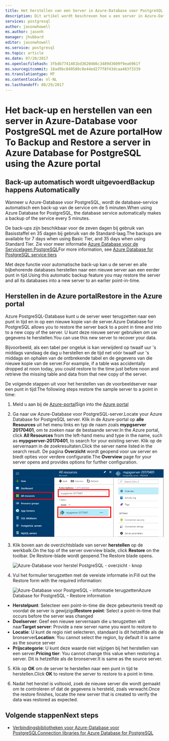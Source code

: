 ```yaml
---
title: Het herstellen van een Server in Azure-Database voor PostgreSQL | Microsoft Docs
description: Dit artikel wordt beschreven hoe u een server in Azure-Database herstelt voor PostgreSQL met de Azure portal.
services: postgresql
author: jasonwhowell
ms.author: jasonh
manager: jhubbard
editor: jasonwhowell
ms.service: postgresql
ms.topic: article
ms.date: 07/20/2017
ms.openlocfilehash: 3fbdb7741481bd3620466c3489d3609f9ea6961f
ms.sourcegitcommit: 18ad9bc049589c8e44ed277f8f43dcaa483f3339
ms.translationtype: MT
ms.contentlocale: nl-NL
ms.lasthandoff: 08/29/2017
---
```

# <a name="how-to-backup-and-restore-a-server-in-azure-database-for-postgresql-using-the-azure-portal"></a><span data-ttu-id="01af0-103">Het back-up en herstellen van een server in Azure-Database voor PostgreSQL met de Azure portal</span><span class="sxs-lookup"><span data-stu-id="01af0-103">How To Backup and Restore a server in Azure Database for PostgreSQL using the Azure portal</span></span>

## <a name="backup-happens-automatically"></a><span data-ttu-id="01af0-104">Back-up automatisch wordt uitgevoerd</span><span class="sxs-lookup"><span data-stu-id="01af0-104">Backup happens Automatically</span></span>
<span data-ttu-id="01af0-105">Wanneer u Azure-Database voor PostgreSQL, wordt de database-service automatisch een back-up van de service om de 5 minuten.</span><span class="sxs-lookup"><span data-stu-id="01af0-105">When using Azure Database for PostgreSQL, the database service automatically makes a backup of the service every 5 minutes.</span></span> 

<span data-ttu-id="01af0-106">De back-ups zijn beschikbaar voor de zeven dagen bij gebruik van Basisstaffel en 35 dagen bij gebruik van de Standard-laag.</span><span class="sxs-lookup"><span data-stu-id="01af0-106">The backups are available for 7 days when using Basic Tier, and 35 days when using Standard Tier.</span></span> <span data-ttu-id="01af0-107">Zie voor meer informatie [Azure Database voor de Servicelagen PostgreSQL](concepts-service-tiers.md)</span><span class="sxs-lookup"><span data-stu-id="01af0-107">For more information, see [Azure Database for PostgreSQL service tiers](concepts-service-tiers.md)</span></span>

<span data-ttu-id="01af0-108">Met deze functie voor automatische back-up kan u de server en alle bijbehorende databases herstellen naar een nieuwe server aan een eerder punt in tijd.</span><span class="sxs-lookup"><span data-stu-id="01af0-108">Using this automatic backup feature you may restore the server and all its databases into a new server to an earlier point-in-time.</span></span>

## <a name="restore-in-the-azure-portal"></a><span data-ttu-id="01af0-109">Herstellen in de Azure portal</span><span class="sxs-lookup"><span data-stu-id="01af0-109">Restore in the Azure portal</span></span>
<span data-ttu-id="01af0-110">Azure PostgreSQL-Database kunt u de server weer terugzetten naar een punt in tijd en in op een nieuwe kopie van de server.</span><span class="sxs-lookup"><span data-stu-id="01af0-110">Azure Database for PostgreSQL allows you to restore the server back to a point in time and into to a new copy of the server.</span></span> <span data-ttu-id="01af0-111">U kunt deze nieuwe server gebruiken om uw gegevens te herstellen.</span><span class="sxs-lookup"><span data-stu-id="01af0-111">You can use this new server to recover your data.</span></span> 

<span data-ttu-id="01af0-112">Bijvoorbeeld, als een tabel per ongeluk is kan verwijderd op twaalf uur 's middags vandaag de dag u herstellen en de tijd net vóór twaalf uur 's middags en ophalen van de ontbrekende tabel en de gegevens van die nieuwe kopie van de server.</span><span class="sxs-lookup"><span data-stu-id="01af0-112">For example, if a table was accidentally dropped at noon today, you could restore to the time just before noon and retrieve the missing table and data from that new copy of the server.</span></span>

<span data-ttu-id="01af0-113">De volgende stappen uit voor het herstellen van de voorbeeldserver naar een punt in tijd:</span><span class="sxs-lookup"><span data-stu-id="01af0-113">The following steps restore the sample server to a point in time:</span></span>
1. <span data-ttu-id="01af0-114">Meld u aan bij de [Azure-portal](https://portal.azure.com/)</span><span class="sxs-lookup"><span data-stu-id="01af0-114">Sign into the [Azure portal](https://portal.azure.com/)</span></span>
2. <span data-ttu-id="01af0-115">Ga naar uw Azure-Database voor PostgreSQL-server.</span><span class="sxs-lookup"><span data-stu-id="01af0-115">Locate your Azure Database for PostgreSQL server.</span></span> <span data-ttu-id="01af0-116">Klik in de Azure-portal op **alle Resources** uit het menu links en typ de naam zoals **mypgserver 20170401**, om te zoeken naar de bestaande server.</span><span class="sxs-lookup"><span data-stu-id="01af0-116">In the Azure portal, click **All Resources** from the left-hand menu and type in the name, such as **mypgserver-20170401**, to search for your existing server.</span></span> <span data-ttu-id="01af0-117">Klik op de servernaam in de zoekresultaten.</span><span class="sxs-lookup"><span data-stu-id="01af0-117">Click the server name listed in the search result.</span></span> <span data-ttu-id="01af0-118">De pagina **Overzicht** wordt geopend voor uw server en biedt opties voor verdere configuratie.</span><span class="sxs-lookup"><span data-stu-id="01af0-118">The **Overview** page for your server opens and provides options for further configuration.</span></span>

   ![Azure portal - zoekt u naar de server](media/postgresql-howto-restore-server-portal/1-locate.png)

3. <span data-ttu-id="01af0-120">Klik boven aan de overzichtsblade van server **herstellen** op de werkbalk.</span><span class="sxs-lookup"><span data-stu-id="01af0-120">On the top of the server overview blade, click **Restore** on the toolbar.</span></span> <span data-ttu-id="01af0-121">De Restore-blade wordt geopend.</span><span class="sxs-lookup"><span data-stu-id="01af0-121">The Restore blade opens.</span></span>

   ![Azure-Database voor herstel PostgreSQL - overzicht - knop](./media/postgresql-howto-restore-server-portal/2_server.png)

4. <span data-ttu-id="01af0-123">Vul het formulier terugzetten met de vereiste informatie in:</span><span class="sxs-lookup"><span data-stu-id="01af0-123">Fill out the Restore form with the required information:</span></span>

   ![<span data-ttu-id="01af0-124">Azure-Database voor PostgreSQL - informatie terugzetten</span><span class="sxs-lookup"><span data-stu-id="01af0-124">Azure Database for PostgreSQL - Restore information</span></span> ](./media/postgresql-howto-restore-server-portal/3_restore.png)
  - <span data-ttu-id="01af0-125">**Herstelpunt**: Selecteer een point-in-time die deze gebeurtenis treedt op voordat de server is gewijzigd</span><span class="sxs-lookup"><span data-stu-id="01af0-125">**Restore point**: Select a point-in-time that occurs before the server was changed</span></span>
  - <span data-ttu-id="01af0-126">**Doelserver**: Geef een nieuwe servernaam die u terugzetten wilt naar</span><span class="sxs-lookup"><span data-stu-id="01af0-126">**Target server**: Provide a new server name you want to restore to</span></span>
  - <span data-ttu-id="01af0-127">**Locatie**: U kunt de regio niet selecteren, standaard is dit hetzelfde als de bronserver</span><span class="sxs-lookup"><span data-stu-id="01af0-127">**Location**: You cannot select the region, by default it is same as the source server</span></span>
  - <span data-ttu-id="01af0-128">**Prijscategorie**: U kunt deze waarde niet wijzigen bij het herstellen van een server.</span><span class="sxs-lookup"><span data-stu-id="01af0-128">**Pricing tier**: You cannot change this value when restoring a server.</span></span> <span data-ttu-id="01af0-129">Dit is hetzelfde als de bronserver.</span><span class="sxs-lookup"><span data-stu-id="01af0-129">It is same as the source server.</span></span> 

5. <span data-ttu-id="01af0-130">Klik op **OK** om de server te herstellen naar een punt in tijd te herstellen.</span><span class="sxs-lookup"><span data-stu-id="01af0-130">Click **OK** to restore the server to restore to a point in time.</span></span> 

6. <span data-ttu-id="01af0-131">Nadat het herstel is voltooid, zoek de nieuwe server die wordt gemaakt om te controleren of dat de gegevens is hersteld, zoals verwacht.</span><span class="sxs-lookup"><span data-stu-id="01af0-131">Once the restore finishes, locate the new server that is created to verify the data was restored as expected.</span></span>

## <a name="next-steps"></a><span data-ttu-id="01af0-132">Volgende stappen</span><span class="sxs-lookup"><span data-stu-id="01af0-132">Next steps</span></span>
- [<span data-ttu-id="01af0-133">Verbindingsbibliotheken voor Azure-Database voor PostgreSQL</span><span class="sxs-lookup"><span data-stu-id="01af0-133">Connection libraries for Azure Database for PostgreSQL</span></span>](concepts-connection-libraries.md)
